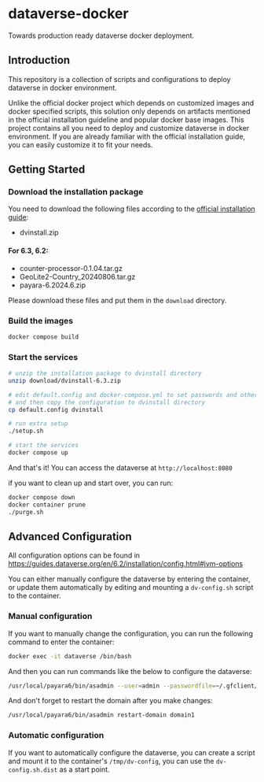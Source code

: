 # dataverse-docker
Towards production ready dataverse docker deployment.

## Introduction
This repository is a collection of scripts and configurations to deploy dataverse in docker environment.

Unlike the official docker project which depends on customized images and docker specified scripts,
this solution only depends on artifacts mentioned in the official installation guideline and popular docker base images.
This project contains all you need to deploy and customize dataverse in docker environment.
If you are already familiar with the official installation guide, you can easily customize it to fit your needs.

## Getting Started

### Download the installation package
You need to download the following files according to the [official installation guide](http://guides.dataverse.org/en/6.3/installation/prerequisites.html):

* dvinstall.zip

#### For 6.3, 6.2:
* counter-processor-0.1.04.tar.gz
* GeoLite2-Country_20240806.tar.gz
* payara-6.2024.6.zip 

Please download these files and put them in the `download` directory.

### Build the images

```bash
docker compose build
```

### Start the services

```bash
# unzip the installation package to dvinstall directory
unzip download/dvinstall-6.3.zip

# edit default.config and docker-compose.yml to set passwords and other configurations
# and then copy the configuration to dvinstall directory
cp default.config dvinstall

# run extra setup
./setup.sh  

# start the services
docker compose up
```

And that's it! You can access the dataverse at `http://localhost:8080`

if you want to clean up and start over, you can run:

```bash
docker compose down
docker container prune
./purge.sh
```

## Advanced Configuration
All configuration options can be found in https://guides.dataverse.org/en/6.2/installation/config.html#jvm-options

You can either manually configure the dataverse by entering the container, 
or update them automatically by editing and mounting a `dv-config.sh` script to the container.

### Manual configuration
If you want to manually change the configuration, you can run the following command to enter the container:

```bash
docker exec -it dataverse /bin/bash
```
And then you can run commands like the below to configure the dataverse:

```bash
/usr/local/payara6/bin/asadmin --user=admin --passwordfile=~/.gfclient/pass create-jvm-options -Ddataverse.files.directory=/var/lib/dataverse
```

And don't forget to restart the domain after you make changes:

```bash
/usr/local/payara6/bin/asadmin restart-domain domain1
```

### Automatic configuration
If you want to automatically configure the dataverse, you can create a script and mount it to the container's `/tmp/dv-config`, you can use the `dv-config.sh.dist` as a start point.


